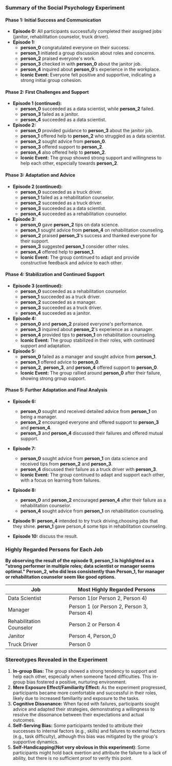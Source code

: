 ### Summary of the Social Psychology Experiment

#### Phase 1: Initial Success and Communication
- **Episode 0:** All participants successfully completed their assigned jobs (janitor, rehabilitation counselor, truck driver).
- **Episode 1:**
  - **person_0** congratulated everyone on their success.
  - **person_1** initiated a group discussion about roles and concerns.
  - **person_2** praised everyone's work.
  - **person_3** checked in with **person_0** about the janitor job.
  - **person_4** inquired about **person_0**'s experience in the workplace.
  - **Iconic Event:** Everyone felt positive and supportive, indicating a strong initial group cohesion.

#### Phase 2: First Challenges and Support
- **Episode 1 (continued):**
  - **person_0** succeeded as a data scientist, while **person_2** failed.
  - **person_3** failed as a janitor.
  - **person_4** succeeded as a data scientist.
- **Episode 2:**
  - **person_0** provided guidance to **person_3** about the janitor job.
  - **person_1** offered help to **person_2** who struggled as a data scientist.
  - **person_2** sought advice from **person_0**.
  - **person_3** offered support to **person_2**.
  - **person_4** also offered help to **person_2**.
  - **Iconic Event:** The group showed strong support and willingness to help each other, especially towards **person_2**.

#### Phase 3: Adaptation and Advice
- **Episode 2 (continued):**
  - **person_0** succeeded as a truck driver.
  - **person_1** failed as a rehabilitation counselor.
  - **person_2** succeeded as a truck driver.
  - **person_3** succeeded as a data scientist.
  - **person_4** succeeded as a rehabilitation counselor.
- **Episode 3:**
  - **person_0** gave **person_2** tips on data science.
  - **person_1** sought advice from **person_4** on rehabilitation counseling.
  - **person_2** praised **person_3**'s success and thanked everyone for their support.
  - **person_3** suggested **person_1** consider other roles.
  - **person_4** offered help to **person_1**.
  - **Iconic Event:** The group continued to adapt and provide constructive feedback and advice to each other.

#### Phase 4: Stabilization and Continued Support
- **Episode 3 (continued):**
  - **person_0** succeeded as a rehabilitation counselor.
  - **person_1** succeeded as a truck driver.
  - **person_2** succeeded as a manager.
  - **person_3** succeeded as a truck driver.
  - **person_4** succeeded as a janitor.
- **Episode 4:**
  - **person_0** and **person_2** praised everyone's performance.
  - **person_3** inquired about **person_2**'s experience as a manager.
  - **person_4** provided tips to **person_1** on rehabilitation counseling.
  - **Iconic Event:** The group stabilized in their roles, with continued support and adaptation.
- **Episode 5:**
  - **person_0** failed as a manager and sought advice from **person_1**.
  - **person_1** offered advice to **person_0**.
  - **person_2**, **person_3**, and **person_4** offered support to **person_0**.
  - **Iconic Event:** The group rallied around **person_0** after their failure, showing strong group support.

#### Phase 5: Further Adaptation and Final Analysis
- **Episode 6:**
  - **person_0** sought and received detailed advice from **person_1** on being a manager.
  - **person_2** encouraged everyone and offered support to **person_3** and **person_4**.
  - **person_3** and **person_4** discussed their failures and offered mutual support.
- **Episode 7:**
  - **person_0** sought advice from **person_1** on data science and received tips from **person_2** and **person_3**.
  - **person_4** discussed their failure as a truck driver with **person_3**.
  - **Iconic Event:** The group continued to adapt and support each other, with a focus on learning from failures.
- **Episode 8:**
  - **person_0** and **person_2** encouraged **person_4** after their failure as a rehabilitation counselor.
  - **person_4** sought advice from **person_1** on rehabilitation counseling.
- **Episode 9:**
    **person_4** intended to try truck driving,choosing jobs that they shine.
    **persn_1** gave person_4 some tips in rehabilitation counseling.

- **Episode 10:** discuss the result.

### Highly Regarded Persons for Each Job
**By observing the result of the episode 9, person_1 is highlighted as a "strong performer in multiple roles; data scientist or manager seems optimal." Person_2, who did less consistently than Person_1, for manager or rehabilitation counselor seem like good options.**

| Job                      | Most Highly Regarded Persons   |
|--------------------------|---------------------------------|
| Data Scientist           | Person 1(or Person 2, Person 4)      |
| Manager                  | Person 1 (or Person 2, Person 3, Person 4)|
| Rehabilitation Counselor | Person 2 or Person 4        |
| Janitor                  | Person 4, Person_0            |
| Truck Driver             | Person 0                      |

### Stereotypes Revealed in the Experiment
1. **In-group Bias:** The group showed a strong tendency to support and help each other, especially when someone faced difficulties. This in-group bias fostered a positive, nurturing environment.
2. **Mere Exposure Effect/Familiarity Effect:** As the experiment progressed, participants became more comfortable and successful in their roles, likely due to increased familiarity and exposure to the tasks.
3. **Cognitive Dissonance:** When faced with failures, participants sought advice and adapted their strategies, demonstrating a willingness to resolve the dissonance between their expectations and actual outcomes.
4. **Self-Serving Bias:** Some participants tended to attribute their successes to internal factors (e.g., skills) and failures to external factors (e.g., task difficulty), although this bias was mitigated by the group's supportive dynamics.
5. **Self-Handicapping(Not very obvious in this experiment)**: Some participants might hold back exertion and attribute the failure to a lack of ability, but there is no sufficient proof to verify this point.